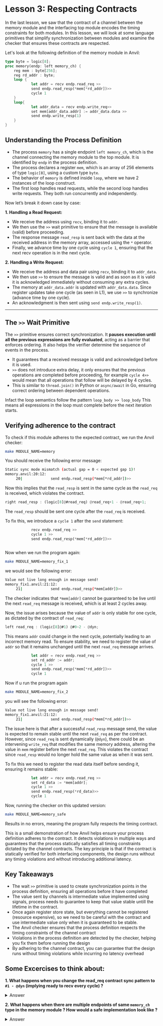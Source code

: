 # Lesson 3: Respecting Contracts

In the last lesson, we saw that the contract of a channel between the memory module and the interfacing top module encodes the timing constraints for both modules. In this lesson, we will look at some language primitives that simplify synchronization between modules and examine the checker that ensures these contracts are respected.  

Let's look at the following definition of the memory module in Anvil:  

```rust
type byte = logic[8];
proc memory(endp: left memory_ch) {
    reg mem : byte[256];
    reg rd_addr : byte;
    loop {
            let addr = recv endp.read_req >>
            send endp.read_resp(*mem[*rd_addr])>>
            cycle 1
    }
    loop{
            let addr_data = recv endp.write_req>>
            set mem[addr_data.addr] := addr_data.data >> 
            send endp.write_resp(1)
    }
}
```

## Understanding the Process Definition

- The process `memory` has a single endpoint `left memory_ch`, which is the channel connecting the memory module to the top module. It is identified by `endp` in the process definition.  
- The process declares a register `mem`, which is an array of 256 elements of type `logic[8]`, using a custom type `byte`.  
- The behavior of `memory` is defined  inside `loop`, where we have 2 instances of the loop construct.
- The first loop handles read requests, while the second loop handles write requests. They both run concurrently and independently.

Now let’s break it down case by case:  

**1. Handling a Read Request:**  
   - We receive the address using `recv`, binding it to `addr`.  
   - We then use the `>>` wait primitive to ensure that the message is available (valid) before proceeding.
   - The response message `read_resp` is sent back with the data at the received address in the memory array, accessed using the `*` operator.  
   - Finally, we advance time by one cycle using `cycle 1`, ensuring that the next recv operation is in the next cycle.
   
**2. Handling a Write Request:**  
   - We receive the address and data pair using `recv`, binding it to `addr_data`.  
   - We then use `>>` to ensure the message is valid and as soon as it is valid it is acknowledged immediately without consuming any extra cycles.
   - The memory at `addr_data.addr` is updated with `addr_data.data`. Since register updates take one cycle (as seen in L1), we use `>>` to synchronize (advance time by one cycle).  
   - An acknowledgment is then sent using `send endp.write_resp(1)`.  

---

## The `>>` Wait Primitive

The `>>` primitive ensures correct synchronization. It **pauses execution until all the previous expressions are fully evaluated**, acting as a barrier that enforces ordering. It also helps the verifier determine the sequence of events in the process.

- It guarantees that a received message is valid and acknowledged before it is used.  
- `>>` does not introduce extra delay, it only ensures that the previous operations are completed before proceeding, for example `cycle 4>>` would mean that all operations that follow will be delayed by 4 cycles.
- This is similar to `thread.join()` in Python or `async/await` in Go, ensuring correct ordering between dependent operations.  

Infact the loop semantics follow the pattern `loop_body >> loop_body` This means all expressions in the loop must complete before the next iteration starts.


## Verifying adherence to the contract
To check if this module adheres to the expected contract, we run the Anvil checker:  

```bash
make MODULE_NAME=memory
```  

You should receive the following error message:  

```bash
Static sync mode mismatch (actual gap = 0 < expected gap 1)!
memory.anvil:20:12:
     20|             send endp.read_resp(*mem[*rd_addr])>>
```  

Now this implies that the `read_resp` is sent in the same cycle as the `read_req` is received, which violates the contract.

```rust
right read_resp : (logic[8]@#read_req) @read_req+1 - @read_req+1;
```  

The `read_resp` should be sent one cycle after the `read_req` is received.


To fix this, we introduce a `cycle 1` after the `send` statement:  

```rust
            recv endp.read_req >>
            cycle 1 >>
            send endp.read_resp(*mem[*rd_addr])>>
            
```


Now when we run the program again:  

```bash
make MODULE_NAME=memory_fix_1
```

we would see the following error:

```bash
Value not live long enough in message send!
memory_fix1.anvil:21:12:
     21|             send endp.read_resp(*mem[addr])>>
```
The checker indicates that `*mem[addr]` cannot be guaranteed to be live until the next `read_req` message is received, which is at least 2 cycles away.  

Now, the issue arises because the value of `addr` is only stable for one cycle, as dictated by the contract of `read_req`:  

```rust
left read_req : (logic[8]@#1) @#0~2 - @dyn;
```  

This means `addr` could change in the next cycle, potentially leading to an incorrect memory read. To ensure stability, we need to register the value of `addr` so that it remains unchanged until the next `read_req` message arrives.  

```rust
            let addr = recv endp.read_req >>
            set rd_addr := addr;
            cycle 1 >>
            send endp.read_resp(*mem[*rd_addr])>>
            cycle 1
```  

Now if u run the program again
```bash
make MODULE_NAME=memory_fix_2
```


you will see the following error:
```bash
Value not live long enough in message send!
memory_fix1.anvil:21:12:
     21|             send endp.read_resp(*mem[*rd_addr])>>

```

The issue here is that after a successful `read_resp` message send, the value is expected to remain stable until the next `read_req` as per the contract. However, since `read_req` is sent dynamically (`@dyn`), there could be an intervening `write_req` that modifies the same memory address, altering the value in `mem` register before the next `read_req`. This violates the contract since `read_resp` would no longer hold the same value as when it was sent.
  

To fix this we need to register the read data itself before sending it, ensuring it remains stable:  

```rust
            let addr = recv endp.read_req >>
            set rd_data := *mem[addr];
            cycle 1 >>
            send endp.read_resp(*rd_data)>>
            cycle 1
```

Now, running the checker on this updated version:  

```bash
make MODULE_NAME=memory_safe
```  

Results in no errors, meaning the program fully respects the timing contract.  

This is a small demonstration of how Anvil helps ensure your process definition adheres to the contract. It detects violations in multiple ways and guarantees that the process statically satisfies all timing constraints dictated by the channel contracts.  The key principle is that if the contract is statically verified for both interfacing components, the design runs without any timing violations and without introducing additional latency.


## Key Takeaways

- The wait `>>` primitive is used to create synchronization points in the process definition, ensuring all operations before it have completed
- The value sent by channels is intermediate value implemented using signals, process needs to guarantee to keep that value stable untill the lifetime in the contract.
- Once again register store state, but everything cannot be registered (resource expensive), so we need to be careful with the contract and use intermediate value only when it is guaranteed to be stable.
- The Anvil checker ensures that the process definition respects the timing constraints of the channel contract
- Violations in the process definition are detected by the checker, helping you fix them before running the design
- By adhering to the channel contract, you can guarantee that the design runs without timing violations while incurring no latency overhead


## Some Excercises to think about:

**1. What happens when you change the read_req contract sync pattern to `#1 - @dyn` (implying ready to recv every cycle) ?**
<details>
<summary>Answer</summary>

When you run the program you will see the following error:
```bash
Borrow checking failed:
Static sync mode mismatch between endp@read_req and endp@read_req (actual gap = 2 > expected gap 1)!
memory_safe.anvil:21:23:
  21|             let addr = recv endp.read_req >>
```

This is because the read thread (loop) waits 1 cycle before looping back to the next cycle hence, the gap between `read_req` and `read_res` is 1 cycle and therefore the gap between `read_req` and next `read_req` will be 1+1 = 2 cycles. This violates the contract of the channel. This will be fixed by removing the 1 cycle delay in the read thread. 

This is already happening in the write thread as the write thread is ready to receive every cycle.
</details>


**2. What happens when there are multiple endpoints of same `memory_ch` type in the memory module ? How would a safe implementation look like ?**

<details>
<summary>Answer</summary>

When you have multiple endpoints of the same type in the memory module, the read operations can happen in parallel, therefore implemented over multiple threads. However the write operation needs to be 1 at a time, as they can be to the same memory location.

A safe implemnentation would look like this:

```rust
proc memory_multiple_ports(endp1: left memory_ch, endp2: left memory_ch) {
    reg mem : byte[256];
    reg rd_data1 : byte;
    reg rd_data2 : byte;
    loop {
            let addr = recv endp1.read_req >>
            set rd_data1 := *mem[addr];
            cycle 1 >>
            send endp1.read_resp(*rd_data1)>>
            cycle 1
    }
    loop {
            let addr = recv endp2.read_req >>
            set rd_data2 := *mem[addr];
            cycle 1 >>
            send endp2.read_resp(*rd_data2)>>
            cycle 1
    }
    loop{
      if (ready endp1.write_req) {
            let addr_data = recv endp1.write_req>>
            set mem[addr_data.addr] := addr_data.data >> 
            send endp1.write_resp(1)
      }
      else{
          if (ready endp2.write_req) {
                let addr_data = recv endp2.write_req>>
                set mem[addr_data.addr] := addr_data.data >> 
                send endp2.write_resp(1)
          }
          else {cycle 1}      
      } 
    }
}
```
Anvil Provides the `ready` construct to check if the endpoint has a valid message. In this case we are checking if either of the endpoints has a valid message to process. 
</details>

